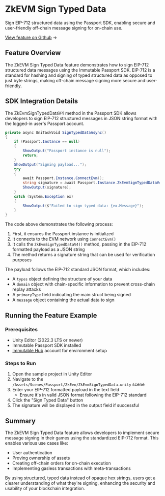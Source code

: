 <div class="display-none">

# ZkEVM Sign Typed Data

</div>

Sign EIP-712 structured data using the Passport SDK, enabling secure and user-friendly off-chain message signing for on-chain use.

<div class="button-component">

[View feature on Github](https://github.com/immutable/unity-immutable-sdk/tree/main/sample/Assets/Scripts/Passport/ZkEvm/ZkEvmSignTypedData) <span class="button-component-arrow">→</span>

</div>

## Feature Overview

The ZkEVM Sign Typed Data feature demonstrates how to sign EIP-712 structured data messages using the Immutable Passport SDK. EIP-712 is a standard for hashing and signing of typed structured data as opposed to just byte strings, making off-chain message signing more secure and user-friendly.

## SDK Integration Details

The ZkEvmSignTypedDataV4 method in the Passport SDK allows developers to sign EIP-712 structured messages in JSON string format with the logged-in user's Passport account.

```csharp title="ZkEvmSignTypedData" manualLink="https://github.com/immutable/unity-immutable-sdk/blob/main/sample/Assets/Scripts/Passport/ZkEvm/ZkEvmSignTypedData/ZkEvmSignTypedDataScript.cs"
private async UniTaskVoid SignTypedDataAsync()
{
    if (Passport.Instance == null)
    {
        ShowOutput("Passport instance is null");
        return;
    }
    ShowOutput("Signing payload...");
    try
    {
        await Passport.Instance.ConnectEvm();
        string signature = await Passport.Instance.ZkEvmSignTypedDataV4(Payload.text);
        ShowOutput(signature);
    }
    catch (System.Exception ex)
    {
        ShowOutput($"Failed to sign typed data: {ex.Message}");
    }
}
```

The code above demonstrates the following process:
1. First, it ensures the Passport instance is initialized
2. It connects to the EVM network using `ConnectEvm()`
3. It calls the `ZkEvmSignTypedDataV4()` method, passing in the EIP-712 formatted payload as a JSON string
4. The method returns a signature string that can be used for verification purposes

The payload follows the EIP-712 standard JSON format, which includes:
- A `types` object defining the structure of your data
- A `domain` object with chain-specific information to prevent cross-chain replay attacks
- A `primaryType` field indicating the main struct being signed
- A `message` object containing the actual data to sign

## Running the Feature Example

### Prerequisites
- Unity Editor (2022.3 LTS or newer)
- Immutable Passport SDK installed
- [Immutable Hub](https://hub.immutable.com/) account for environment setup

### Steps to Run
1. Open the sample project in Unity Editor
2. Navigate to the `/Assets/Scenes/Passport/ZkEvm/ZkEvmSignTypedData.unity` scene
3. Enter your EIP-712 formatted payload in the text field
   - Ensure it's in valid JSON format following the EIP-712 standard
4. Click the "Sign Typed Data" button
5. The signature will be displayed in the output field if successful

## Summary

The ZkEVM Sign Typed Data feature allows developers to implement secure message signing in their games using the standardized EIP-712 format. This enables various use cases like:
- User authentication
- Proving ownership of assets
- Creating off-chain orders for on-chain execution
- Implementing gasless transactions with meta-transactions

By using structured, typed data instead of opaque hex strings, users get a clearer understanding of what they're signing, enhancing the security and usability of your blockchain integration. 